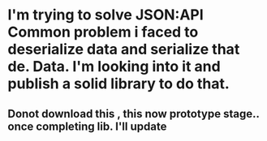 # I'm trying to solve JSON:API Common problem i faced to deserialize data and serialize that de. Data. I'm looking into it and publish a solid library to do that. 
## Donot download this , this now prototype stage.. once completing lib. I'll update 
